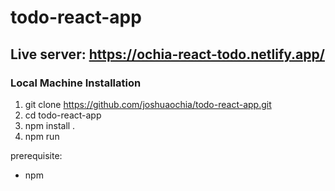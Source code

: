# todo-react-app

## Live server: https://ochia-react-todo.netlify.app/

### Local Machine Installation

1. git clone https://github.com/joshuaochia/todo-react-app.git
2. cd todo-react-app
3. npm install .
4. npm run

prerequisite:
- npm